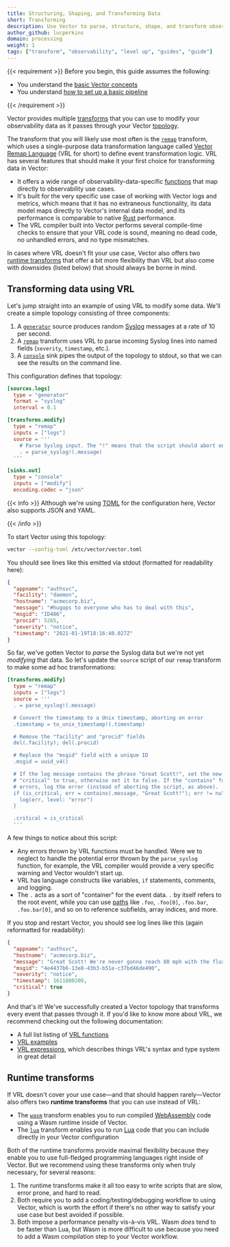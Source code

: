 ```yaml
---
title: Structuring, Shaping, and Transforming Data
short: Transforming
description: Use Vector to parse, structure, shape, and transform observability data
author_github: lucperkins
domain: processing
weight: 1
tags: ["transform", "observability", "level up", "guides", "guide"]
---
```


{{< requirement >}}
Before you begin, this guide assumes the following:

* You understand the [basic Vector concepts][concepts]
* You understand [how to set up a basic pipeline][pipeline]

[concepts]: /docs/about/concepts
[pipeline]: /docs/setup/quickstart
{{< /requirement >}}

Vector provides multiple [transforms][docs.transforms] that you can use to
modify your observability data as it passes through your Vector
[topology][docs.architecture.pipeline-model].

The transform that you will likely use most often is the [`remap`][docs.transforms.remap]
transform, which uses a single-purpose data transformation language called
[Vector Remap Language][docs.vrl] (VRL for short) to define event
transformation logic. VRL has several features that should make it your first
choice for transforming data in Vector:

* It offers a wide range of observability-data-specific
  [functions][docs.vrl.functions] that map directly to observability use cases.
* It's built for the very specific use case of working with Vector logs and
  metrics, which means that it has no extraneous functionality, its data model
  maps directly to Vector's internal data model, and its performance is comparable
  to native [Rust][urls.rust] performance.
* The VRL compiler built into Vector performs several compile-time checks to
  ensure that your VRL code is sound, meaning no dead code, no unhandled errors,
  and no type mismatches.

In cases where VRL doesn't fit your use case, Vector also offers two [runtime
transforms](#runtime-transforms) that offer a bit more flexibility than VRL but
also come with downsides (listed below) that should always be borne in mind.

## Transforming data using VRL

Let's jump straight into an example of using VRL to modify some data. We'll
create a simple topology consisting of three components:

1. A [`generator`][docs.sources.generator] source produces random [Syslog][urls.syslog]
   messages at a rate of 10 per second.
2. A [`remap`][docs.transforms.remap] transform uses VRL to parse incoming Syslog lines
   into named fields (`severity`, `timestamp`, etc.).
3. A [`console`][docs.sinks.console] sink pipes the output of the topology to stdout,
   so that we can see the results on the command line.

This configuration defines that topology:

```toml title="vector.toml"
[sources.logs]
  type = "generator"
  format = "syslog"
  interval = 0.1

[transforms.modify]
  type = "remap"
  inputs = ["logs"]
  source = '''
    # Parse Syslog input. The "!" means that the script should abort on error.
    . = parse_syslog!(.message)
  '''

[sinks.out]
  type = "console"
  inputs = ["modify"]
  encoding.codec = "json"
```

{{< info >}}
Although we're using [TOML][urls.toml] for the configuration here, Vector also
supports JSON and YAML.

[urls.toml]: https://github.com/toml-lang/toml
{{< /info >}}

To start Vector using this topology:

```bash
vector --config-toml /etc/vector/vector.toml
```

You should see lines like this emitted via stdout (formatted for readability
here):

```json
{
  "appname": "authsvc",
  "facility": "daemon",
  "hostname": "acmecorp.biz",
  "message": "#hugops to everyone who has to deal with this",
  "msgid": "ID486",
  "procid": 5265,
  "severity": "notice",
  "timestamp": "2021-01-19T18:16:40.027Z"
}
```

So far, we've gotten Vector to *parse* the Syslog data but we're not yet
*modifying* that data. So let's update the `source` script of our `remap`
transform to make some ad hoc transformations:

```toml
[transforms.modify]
  type = "remap"
  inputs = ["logs"]
  source = '''
  . = parse_syslog!(.message)

  # Convert the timestamp to a Unix timestamp, aborting on error
  .timestamp = to_unix_timestamp!(.timestamp)

  # Remove the "facility" and "procid" fields
  del(.facility); del(.procid)

  # Replace the "msgid" field with a unique ID
  .msgid = uuid_v4()

  # If the log message contains the phrase "Great Scott!", set the new field
  # "critical" to true, otherwise set it to false. If the "contains" function
  # errors, log the error (instead of aborting the script, as above).
  if (is_critical, err = contains(.message, "Great Scott!"); err != null) {
    log(err, level: "error")
  }

  .critical = is_critical
  '''
```

A few things to notice about this script:

* Any errors thrown by VRL functions must be handled. Were we to neglect to
  handle the potential error thrown by the `parse_syslog` function, for example,
  the VRL compiler would provide a very specific warning and Vector wouldn't
  start up.
* VRL has language constructs like variables, `if` statements, comments, and
  logging.
* The `.` acts as a sort of "container" for the event data. `.` by itself refers
  to the root event, while you can use [paths] like `.foo`,
  `.foo[0]`, `.foo.bar`, `.foo.bar[0]`, and so on to reference subfields, array
  indices, and more.

If you stop and restart Vector, you should see log lines like this (again
reformatted for readability):

```json
{
  "appname": "authsvc",
  "hostname": "acmecorp.biz",
  "message": "Great Scott! We're never gonna reach 88 mph with the flux capacitor in its current state!",
  "msgid": "4e4437b6-13e8-43b3-b51e-c37bd46de490",
  "severity": "notice",
  "timestamp": 1611080200,
  "critical": true
}
```

And that's it! We've successfully created a Vector topology that transforms
every event that passes through it. If you'd like to know more about VRL, we
recommend checking out the following documentation:

* A full list listing of [VRL functions][docs.vrl.functions]
* [VRL examples][docs.vrl.examples]
* [VRL expressions][docs.vrl.expressions], which describes things VRL's syntax
  and type system in great detail

## Runtime transforms

If VRL doesn't cover your use case—and that should happen rarely—Vector also
offers two **runtime transforms** that you can use instead of VRL:

* The [`wasm`][docs.transforms.wasm] transform enables you to run compiled
  [WebAssembly][urls.wasm] code using a Wasm runtime inside of Vector.
* The [`lua`][docs.lua] transform enables you to run [Lua][urls.lua] code
  that you can include directly in your Vector configuration

Both of the runtime transforms provide maximal flexibility because they enable
you to use full-fledged programming languages right inside of Vector. But we
recommend using these transforms only when truly necessary, for several reasons:

1. The runtime transforms make it all too easy to write scripts that are slow,
   error prone, and hard to read.
2. Both require you to add a coding/testing/debugging workflow to using Vector,
   which is worth the effort if there's no other way to satisfy your use case
   but best avoided if possible.
3. Both impose a performance penalty vis-à-vis VRL. Wasm *does* tend to be faster
   than Lua, but Wasm is more difficult to use because you need to add a
   Wasm compilation step to your Vector workflow.

[docs.architecture.pipeline-model]: /docs/about/under-the-hood/architecture/pipeline-model/
[docs.lua]: /docs/reference/configuration/transforms/lua/
[docs.setup.quickstart]: /docs/setup/quickstart/
[docs.sinks.console]: /docs/reference/configuration/sinks/console/
[docs.sources.generator]: /docs/reference/configuration/sources/generator/
[docs.transforms.remap]: /docs/reference/configuration/transforms/remap/
[docs.transforms.wasm]: /docs/reference/configuration/transforms/wasm/
[docs.transforms]: /docs/reference/configuration/transforms/
[docs.vrl.examples]: /docs/reference/vrl/examples/
[docs.vrl.expressions]: /docs/reference/vrl/expressions/
[docs.vrl.functions]: /docs/reference/vrl/functions/
[docs.vrl]: /docs/reference/vrl
[paths]: /docs/reference/vrl/expressions/#path
[urls.lua]: https://www.lua.org
[urls.new_feature_request]: https://github.com/vectordotdev/vector/issues/new?labels=type%3A+new+feature
[urls.rust]: https://www.rust-lang.org/
[urls.syslog]: https://en.wikipedia.org/wiki/Syslog
[urls.wasm]: https://webassembly.org/

